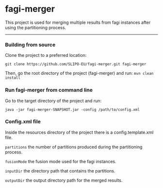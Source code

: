 # fagi-merger
This project is used for merging multiple results from fagi instances after using the partitioning process.
___

### Building from source
Clone the project to a preferred location:

`git clone https://github.com/SLIPO-EU/fagi-merger.git fagi-merger`

Then, go the root directory of the project (fagi-merger) and run:
`mvn clean install`

### Run fagi-merger from command line
Go to the target directory of the project and run:

`java -jar fagi-merger-SNAPSHOT.jar -config /path/to/config.xml`

### Config.xml file

Inside the resources directory of the project there is a config.template.xml file. 

`partitions` the number of partitions produced during the partitioning process.

`fusionMode` the fusion mode used for the fagi instances.

`inputDir` the directory path that contains the partitions.

`outputDir` the output directory path for the merged results.


